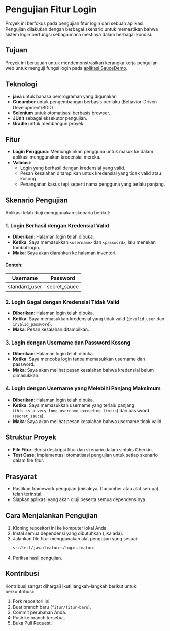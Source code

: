 # Pengujian Fitur Login
Proyek ini berfokus pada pengujian fitur login dari sebuah aplikasi. Pengujian dilakukan dengan berbagai skenario untuk memastikan bahwa sistem login berfungsi sebagaimana mestinya dalam berbagai kondisi.

## Tujuan
Proyek ini bertujuan untuk mendemonstrasikan kerangka kerja pengujian web untuk menguji fungsi login pada [aplikasi SauceDemo](https://www.saucedemo.com/).

## Teknologi
- **java** untuk bahasa pemrograman yang digunakan
- **Cucumber** untuk pengembangan berbasis perilaku (Behavior-Driven Development/BDD).
- **Selenium** untuk otomatisasi berbasis browser.
- **JUnit** sebagai eksekutor pengujian.
- **Gradle** untuk membangun proyek.

## Fitur
- **Login Pengguna**: Memungkinkan pengguna untuk masuk ke dalam aplikasi menggunakan kredensial mereka.
- **Validasi**:
  - Login yang berhasil dengan kredensial yang valid.
  - Pesan kesalahan ditampilkan untuk kredensial yang tidak valid atau kosong.
  - Penanganan kasus tepi seperti nama pengguna yang terlalu panjang.

## Skenario Pengujian
Aplikasi telah diuji menggunakan skenario berikut:

### 1. Login Berhasil dengan Kredensial Valid
- **Diberikan**: Halaman login telah dibuka.
- **Ketika**: Saya memasukkan `<username>` dan `<password>`, lalu menekan tombol login.
- **Maka**: Saya akan diarahkan ke halaman inventori.

#### Contoh:
| Username       | Password       |
|----------------|----------------|
| standard_user  | secret_sauce   |

### 2. Login Gagal dengan Kredensial Tidak Valid
- **Diberikan**: Halaman login telah dibuka.
- **Ketika**: Saya memasukkan kredensial yang tidak valid (`invalid_user` dan `invalid_password`).
- **Maka**: Pesan kesalahan ditampilkan.

### 3. Login dengan Username dan Password Kosong
- **Diberikan**: Halaman login telah dibuka.
- **Ketika**: Saya mencoba login tanpa memasukkan username dan password.
- **Maka**: Saya akan melihat pesan kesalahan bahwa kredensial belum dimasukkan.

### 4. Login dengan Username yang Melebihi Panjang Maksimum
- **Diberikan**: Halaman login telah dibuka.
- **Ketika**: Saya memasukkan username yang terlalu panjang (`this_is_a_very_long_username_exceeding_limits`) dan password (`secret_sauce`).
- **Maka**: Saya akan melihat pesan kesalahan bahwa username tidak valid.

## Struktur Proyek
- **File Fitur**: Berisi deskripsi fitur dan skenario dalam sintaks Gherkin.
- **Test Case**: Implementasi otomatisasi pengujian untuk setiap skenario dalam file fitur.

## Prasyarat
- Pastikan framework pengujian (misalnya, Cucumber atau alat serupa) telah terinstal.
- Siapkan aplikasi yang akan diuji beserta semua dependensinya.

## Cara Menjalankan Pengujian
1. Kloning repositori ini ke komputer lokal Anda.
2. Instal semua dependensi yang dibutuhkan (jika ada).
3. Jalankan file fitur menggunakan alat pengujian yang sesuai:
   ```bash
   src/test/java/features/login.feature
   ```
4. Periksa hasil pengujian.

## Kontribusi
Kontribusi sangat dihargai! Ikuti langkah-langkah berikut untuk berkontribusi:

1. Fork repositori ini.
2. Buat branch baru (`fitur/fitur-baru`).
3. Commit perubahan Anda.
4. Push ke branch tersebut.
5. Buka Pull Request.  

